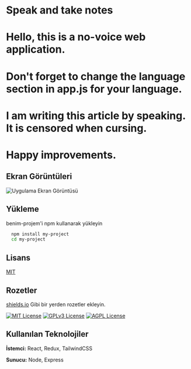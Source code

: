 
# Speak and take notes

# Hello, this is a no-voice web application.

# Don't forget to change the language section in app.js for your language.

# I am writing this article by speaking. It is censored when cursing.

# Happy improvements.

## Ekran Görüntüleri

![Uygulama Ekran Görüntüsü]([url=https://www.hizliresim.com/n53yghe][img]https://i.hizliresim.com/n53yghe.jpg[/img][/url])

  
## Yükleme 

benim-projem'i npm kullanarak yükleyin

```bash 
  npm install my-project
  cd my-project
```
    
## Lisans

[MIT](https://choosealicense.com/licenses/mit/)

  
## Rozetler

[shields.io](https://shields.io/) Gibi bir yerden rozetler ekleyin.

[![MIT License](https://img.shields.io/badge/License-MIT-green.svg)](https://choosealicense.com/licenses/mit/)
[![GPLv3 License](https://img.shields.io/badge/License-GPL%20v3-yellow.svg)](https://opensource.org/licenses/)
[![AGPL License](https://img.shields.io/badge/license-AGPL-blue.svg)](http://www.gnu.org/licenses/agpl-3.0)

  
## Kullanılan Teknolojiler

**İstemci:** React, Redux, TailwindCSS

**Sunucu:** Node, Express

  
